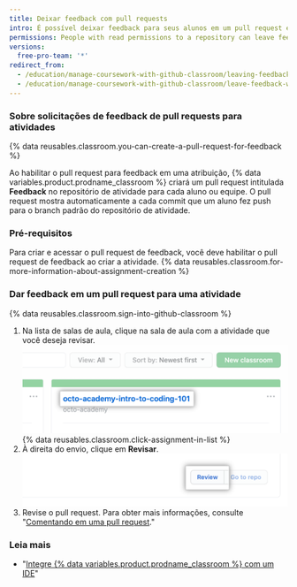 ```yaml
---
title: Deixar feedback com pull requests
intro: É possível deixar feedback para seus alunos em um pull request especial dentro do repositório para cada atividade.
permissions: People with read permissions to a repository can leave feedback in a pull request for the repository.
versions:
  free-pro-team: '*'
redirect_from:
  - /education/manage-coursework-with-github-classroom/leaving-feedback-in-github
  - /education/manage-coursework-with-github-classroom/leave-feedback-with-pull-requests
---
```

### Sobre solicitações de feedback de pull requests para atividades

{% data reusables.classroom.you-can-create-a-pull-request-for-feedback %}

Ao habilitar o pull request para feedback em uma atribuição, {% data variables.product.prodname_classroom %} criará um pull request intitulada **Feedback** no repositório de atividade para cada aluno ou equipe. O pull request mostra automaticamente a cada commit que um aluno fez push para o branch padrão do repositório de atividade.

### Pré-requisitos

Para criar e acessar o pull request de feedback, você deve habilitar o pull request de feedback ao criar a atividade. {% data reusables.classroom.for-more-information-about-assignment-creation %}

### Dar feedback em um pull request para uma atividade

{% data reusables.classroom.sign-into-github-classroom %}
1. Na lista de salas de aula, clique na sala de aula com a atividade que você deseja revisar. ![Sala de aula na lista de salas de aula de uma organização](/assets/images/help/classroom/click-classroom-in-list.png)
{% data reusables.classroom.click-assignment-in-list %}
1. À direita do envio, clique em **Revisar**. ![Botão de revisão para a atividade na lista de envios para uma atividade](/assets/images/help/classroom/assignments-click-review-button.png)
1. Revise o pull request. Para obter mais informações, consulte "[Comentando em uma pull request](/github/collaborating-with-issues-and-pull-requests/commenting-on-a-pull-request)."

### Leia mais

- "[Integre {% data variables.product.prodname_classroom %} com um IDE](/education/manage-coursework-with-github-classroom/integrate-github-classroom-with-an-ide)"
